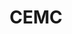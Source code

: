 ---
title: "CEMC"
summary: "Posts concerning Waterloo's CEMC problems (Centre for Education in Mathematics and Computing)"
hideMeta: true
---